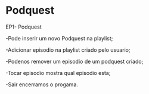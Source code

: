 # Podquest
EP1- Podquest

-Pode inserir um novo Podquest na playlist;

-Adicionar episodio na playlist criado pelo usuario;

-Podenos remover um episodio de um podquest criado;

-Tocar episodio mostra qual episodio esta;

-Sair encerramos o progama.
